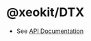 # @xeokit/DTX

* See [API Documentation](https://xeokit.github.io/sdk/docs/modules/_xeokit_DTX.html)

